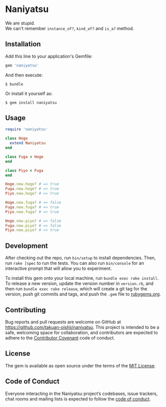 # Naniyatsu

We are stupid.  
We can't remember `instance_of?`, `kind_of?` and `is_a?` method.  

## Installation

Add this line to your application's Gemfile:

```ruby
gem 'naniyatsu'
```

And then execute:

    $ bundle

Or install it yourself as:

    $ gem install naniyatsu

## Usage

```ruby
require 'naniyatsu'

class Hoge
  extend Naniyatsu
end

class Fuga < Hoge
end

class Piyo < Fuga
end

Hoge.new.hoge? # => true
Fuga.new.hoge? # => true
Piyo.new.hoge? # => true

Hoge.new.fuga? # => false
Fuga.new.fuga? # => true
Piyo.new.fuga? # => true

Hoge.new.piyo? # => false
Fuga.new.piyo? # => false
Piyo.new.piyo? # => true
```

## Development

After checking out the repo, run `bin/setup` to install dependencies. Then, run `rake ]spec` to run the tests. You can also run `bin/console` for an interactive prompt that will allow you to experiment.

To install this gem onto your local machine, run `bundle exec rake install`. To release a new version, update the version number in `version.rb`, and then run `bundle exec rake release`, which will create a git tag for the version, push git commits and tags, and push the `.gem` file to [rubygems.org](https://rubygems.org).

## Contributing

Bug reports and pull requests are welcome on GitHub at https://github.com/takuan-oishii/naniyatsu. This project is intended to be a safe, welcoming space for collaboration, and contributors are expected to adhere to the [Contributor Covenant](http://contributor-covenant.org) code of conduct.

## License

The gem is available as open source under the terms of the [MIT License](https://opensource.org/licenses/MIT).

## Code of Conduct

Everyone interacting in the Naniyatsu project’s codebases, issue trackers, chat rooms and mailing lists is expected to follow the [code of conduct](https://github.com/takuan-oishii/naniyatsu/blob/master/CODE_OF_CONDUCT.md).
